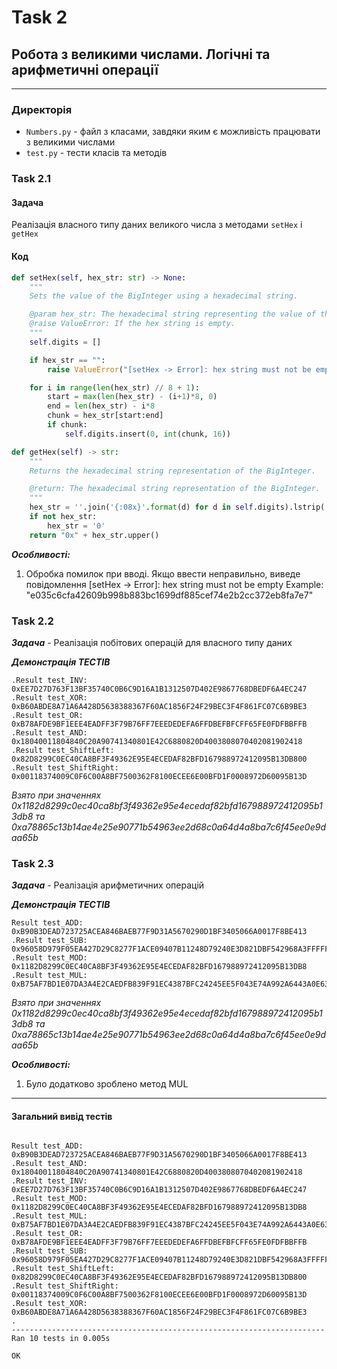 # Task 2

## Робота з великими числами. Логічні та арифметичні операції

---

### Директорія

- `Numbers.py` - файл з класами, завдяки яким є можливість працювати з великими числами
- `test.py` - тести класів та методів

### Task 2.1

#### Задача

Реалізація власного типу даних великого числа з методами `setHex` і `getHex`

#### Код

```python 
def setHex(self, hex_str: str) -> None:
    """
    Sets the value of the BigInteger using a hexadecimal string.

    @param hex_str: The hexadecimal string representing the value of the BigInteger.
    @raise ValueError: If the hex string is empty.
    """
    self.digits = []

    if hex_str == "":
        raise ValueError("[setHex -> Error]: hex string must not be empty \nExample: \"e035c6cfa42609b998b883bc1699df885cef74e2b2cc372eb8fa7e7\"")

    for i in range(len(hex_str) // 8 + 1):
        start = max(len(hex_str) - (i+1)*8, 0)
        end = len(hex_str) - i*8
        chunk = hex_str[start:end]
        if chunk:
            self.digits.insert(0, int(chunk, 16))

def getHex(self) -> str:
    """
    Returns the hexadecimal string representation of the BigInteger.

    @return: The hexadecimal string representation of the BigInteger.
    """
    hex_str = ''.join('{:08x}'.format(d) for d in self.digits).lstrip('0')
    if not hex_str:
        hex_str = '0'
    return "0x" + hex_str.upper()
```

***Особливості:***
1. Обробка помилок при вводі. Якщо ввести неправильно, виведе повідомлення 
    [setHex -> Error]: hex string must not be empty
    Example: "e035c6cfa42609b998b883bc1699df885cef74e2b2cc372eb8fa7e7"


### Task 2.2

***Задача*** - Реалізація побітових операцій для власного типу даних




***Демонстрація ТЕСТІВ***
``` 
.Result test_INV: 0xEE7D27D763F13BF35740C0B6C9D16A1B1312507D402E9867768DBEDF6A4EC247
.Result test_XOR: 0xB60ABDE8A71A6A428D5638388367F60AC1856F24F29BEC3F4F861FC07C6B9BE3
.Result test_OR: 0xB78AFDE9BF1EEE4EADFF3F79B76FF7EEEDEDEFA6FFDBEFBFCFF65FE0FDFBBFFB
.Result test_AND: 0x18040011804840C20A90741340801E42C6880820D4003808070402081902418
.Result test_ShiftLeft: 0x82D8299C0EC40CA8BF3F49362E95E4ECEDAF82BFD167988972412095B13DB800
.Result test_ShiftRight: 0x00118374009C0F6C00A8BF7500362F8100ECEE6E00BFD1F0008972D60095B13D
```

*Взято при значеннях 0х1182d8299c0ec40ca8bf3f49362e95e4ecedaf82bfd167988972412095b13db8 та 0хa78865c13b14ae4e25e90771b54963ee2d68c0a64d4a8ba7c6f45ee0e9daa65b*


### Task 2.3

***Задача*** - Реалізація арифметичних операцій


***Демонстрація ТЕСТІВ***
``` 
Result test_ADD: 0xB90B3DEAD723725ACEA846BAEB77F9D31A5670290D1BF3405066A0017F8BE413
.Result test_SUB: 0x96058D979F05EA427D29C8277F1ACE09407B11248D79240E3D821DBF542968A3FFFFFFFF
.Result test_MOD: 0x1182D8299C0EC40CA8BF3F49362E95E4ECEDAF82BFD167988972412095B13DB8
.Result test_MUL: 0xB75AF7BD1E07DA3A4E2CAEDFB839F91EC4387BFC24245EE5F043E74A992A6443A0E63312210E6723D4D396D87A0DBC5FE7DEA5296A5A61842F5A2C12AB64068
```



*Взято при значеннях 0х1182d8299c0ec40ca8bf3f49362e95e4ecedaf82bfd167988972412095b13db8 та 0хa78865c13b14ae4e25e90771b54963ee2d68c0a64d4a8ba7c6f45ee0e9daa65b*


***Особливості:***
1. Було додатково зроблено метод MUL
---

#### Загальний вивід тестів
```

Result test_ADD: 0xB90B3DEAD723725ACEA846BAEB77F9D31A5670290D1BF3405066A0017F8BE413
.Result test_AND: 0x18040011804840C20A90741340801E42C6880820D4003808070402081902418
.Result test_INV: 0xEE7D27D763F13BF35740C0B6C9D16A1B1312507D402E9867768DBEDF6A4EC247
.Result test_MOD: 0x1182D8299C0EC40CA8BF3F49362E95E4ECEDAF82BFD167988972412095B13DB8
.Result test_MUL: 0xB75AF7BD1E07DA3A4E2CAEDFB839F91EC4387BFC24245EE5F043E74A992A6443A0E63312210E6723D4D396D87A0DBC5FE7DEA5296A5A61842F5A2C12AB64068
.Result test_OR: 0xB78AFDE9BF1EEE4EADFF3F79B76FF7EEEDEDEFA6FFDBEFBFCFF65FE0FDFBBFFB
.Result test_SUB: 0x96058D979F05EA427D29C8277F1ACE09407B11248D79240E3D821DBF542968A3FFFFFFFF
.Result test_ShiftLeft: 0x82D8299C0EC40CA8BF3F49362E95E4ECEDAF82BFD167988972412095B13DB800
.Result test_ShiftRight: 0x00118374009C0F6C00A8BF7500362F8100ECEE6E00BFD1F0008972D60095B13D
.Result test_XOR: 0xB60ABDE8A71A6A428D5638388367F60AC1856F24F29BEC3F4F861FC07C6B9BE3
.
----------------------------------------------------------------------
Ran 10 tests in 0.005s

OK
```


